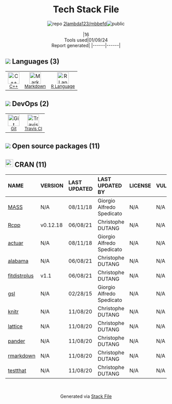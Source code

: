 <!--
&lt;--- Readme.md Snippet without images Start ---&gt;
## Tech Stack
2lambda123/mbbefd is built on the following main stack:

- [C++](http://www.cplusplus.com/) – Languages
- [Markdown](http://daringfireball.net/projects/markdown/) – Languages
- [R Language](http://www.r-project.org/) – Languages
- [Travis CI](http://travis-ci.com/) – Continuous Integration

Full tech stack [here](/techstack.md)

&lt;--- Readme.md Snippet without images End ---&gt;

&lt;--- Readme.md Snippet with images Start ---&gt;
## Tech Stack
2lambda123/mbbefd is built on the following main stack:

- <img width='25' height='25' src='https://img.stackshare.io/service/1049/cplusplus.png' alt='C++'/> [C++](http://www.cplusplus.com/) – Languages
- <img width='25' height='25' src='https://img.stackshare.io/service/1147/markdown.png' alt='Markdown'/> [Markdown](http://daringfireball.net/projects/markdown/) – Languages
- <img width='25' height='25' src='https://img.stackshare.io/service/1213/r-logo.png' alt='R Language'/> [R Language](http://www.r-project.org/) – Languages
- <img width='25' height='25' src='https://img.stackshare.io/service/460/Lu6cGu0z_400x400.png' alt='Travis CI'/> [Travis CI](http://travis-ci.com/) – Continuous Integration

Full tech stack [here](/techstack.md)

&lt;--- Readme.md Snippet with images End ---&gt;
-->
<div align="center">

# Tech Stack File
![](https://img.stackshare.io/repo.svg "repo") [2lambda123/mbbefd](https://github.com/2lambda123/mbbefd)![](https://img.stackshare.io/public_badge.svg "public")
<br/><br/>
|16<br/>Tools used|01/09/24 <br/>Report generated|
|------|------|
</div>

## <img src='https://img.stackshare.io/languages.svg'/> Languages (3)
<table><tr>
  <td align='center'>
  <img width='36' height='36' src='https://img.stackshare.io/service/1049/cplusplus.png' alt='C++'>
  <br>
  <sub><a href="http://www.cplusplus.com/">C++</a></sub>
  <br>
  <sub></sub>
</td>

<td align='center'>
  <img width='36' height='36' src='https://img.stackshare.io/service/1147/markdown.png' alt='Markdown'>
  <br>
  <sub><a href="http://daringfireball.net/projects/markdown/">Markdown</a></sub>
  <br>
  <sub></sub>
</td>

<td align='center'>
  <img width='36' height='36' src='https://img.stackshare.io/service/1213/r-logo.png' alt='R Language'>
  <br>
  <sub><a href="http://www.r-project.org/">R Language</a></sub>
  <br>
  <sub></sub>
</td>

</tr>
</table>

## <img src='https://img.stackshare.io/devops.svg'/> DevOps (2)
<table><tr>
  <td align='center'>
  <img width='36' height='36' src='https://img.stackshare.io/service/1046/git.png' alt='Git'>
  <br>
  <sub><a href="http://git-scm.com/">Git</a></sub>
  <br>
  <sub></sub>
</td>

<td align='center'>
  <img width='36' height='36' src='https://img.stackshare.io/service/460/Lu6cGu0z_400x400.png' alt='Travis CI'>
  <br>
  <sub><a href="http://travis-ci.com/">Travis CI</a></sub>
  <br>
  <sub></sub>
</td>

</tr>
</table>


## <img src='https://img.stackshare.io/group.svg' /> Open source packages (11)</h2>

## <img width='24' height='24' src='https://img.stackshare.io/package_manager/105004/default_a16028785587c9c482ce21483b5e660123a3d270.png'/> CRAN (11)

|NAME|VERSION|LAST UPDATED|LAST UPDATED BY|LICENSE|VULNERABILITIES|
|:------|:------|:------|:------|:------|:------|
|[MASS](https://cran.r-project.org/MASS)|N/A|08/11/18|Giorgio Alfredo Spedicato |N/A|N/A|
|[Rcpp](https://cran.r-project.org/Rcpp)|v0.12.18|06/08/21|Christophe DUTANG |N/A|N/A|
|[actuar](https://cran.r-project.org/actuar)|N/A|08/11/18|Giorgio Alfredo Spedicato |N/A|N/A|
|[alabama](https://cran.r-project.org/alabama)|N/A|06/08/21|Christophe DUTANG |N/A|N/A|
|[fitdistrplus](https://cran.r-project.org/fitdistrplus)|v1.1|06/08/21|Christophe DUTANG |N/A|N/A|
|[gsl](https://cran.r-project.org/gsl)|N/A|02/28/15|Giorgio Alfredo Spedicato |N/A|N/A|
|[knitr](https://cran.r-project.org/knitr)|N/A|11/08/20|Christophe DUTANG |N/A|N/A|
|[lattice](https://cran.r-project.org/lattice)|N/A|11/08/20|Christophe DUTANG |N/A|N/A|
|[pander](https://cran.r-project.org/pander)|N/A|11/08/20|Christophe DUTANG |N/A|N/A|
|[rmarkdown](https://cran.r-project.org/rmarkdown)|N/A|11/08/20|Christophe DUTANG |N/A|N/A|
|[testthat](https://cran.r-project.org/testthat)|N/A|11/08/20|Christophe DUTANG |N/A|N/A|

<br/>
<div align='center'>

Generated via [Stack File](https://github.com/marketplace/stack-file)
